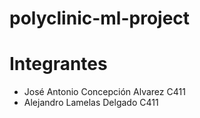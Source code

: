 # polyclinic-ml-project

# Integrantes
- José Antonio Concepción Alvarez C411
- Alejandro Lamelas Delgado C411
